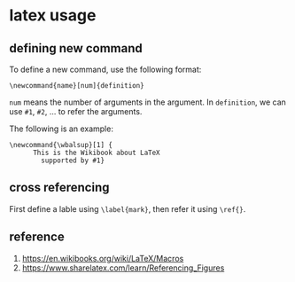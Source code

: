 # latex usage

## defining new command

To define a new command, use the following format:

```
\newcommand{name}[num]{definition}
```

`num` means the number of arguments in the argument. In `definition`,
we can use `#1`, `#2`, ... to refer the arguments.

The following is an example:

```
\newcommand{\wbalsup}[1] {
      This is the Wikibook about LaTeX 
        supported by #1}
```


## cross referencing

First define a lable using `\label{mark}`, then refer
it using `\ref{}`.


## reference
1. https://en.wikibooks.org/wiki/LaTeX/Macros
2. https://www.sharelatex.com/learn/Referencing_Figures
